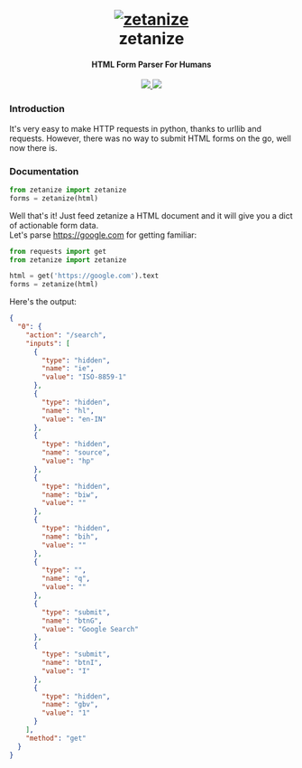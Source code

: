 <h1 align="center">
  <br>
  <a href="https://github.com/s0md3v/zetanize"><img src="https://image.ibb.co/i9w7Fq/zetanize-logo.png" alt="zetanize"></a>
  <br>
  zetanize
  <br>
</h1>

<h4 align="center">HTML Form Parser For Humans</h4>

<p align="center">
  <a href="https://github.com/s0md3v/zetanize/releases">
    <img src="https://img.shields.io/github/release/s0md3v/zetanize.svg">
  </a>
  <a href="https://github.com/s0md3v/zetanize/issues?q=is%3Aissue+is%3Aclosed">
      <img src="https://img.shields.io/github/issues-closed-raw/s0md3v/zetanize.svg">
  </a>
</p>

### Introduction
It's very easy to make HTTP requests in python, thanks to urllib and requests. However, there was no way to submit HTML forms on the go, well now there is.

### Documentation
```python
from zetanize import zetanize
forms = zetanize(html)
```

Well that's it! Just feed zetanize a HTML document and it will give you a dict of actionable form data.<br>
Let's parse https://google.com for getting familiar:
```python
from requests import get
from zetanize import zetanize

html = get('https://google.com').text
forms = zetanize(html)
```

Here's the output:

```json
{
  "0": {
    "action": "/search", 
    "inputs": [
      {
        "type": "hidden", 
        "name": "ie", 
        "value": "ISO-8859-1"
      }, 
      {
        "type": "hidden", 
        "name": "hl", 
        "value": "en-IN"
      }, 
      {
        "type": "hidden", 
        "name": "source", 
        "value": "hp"
      }, 
      {
        "type": "hidden", 
        "name": "biw", 
        "value": ""
      }, 
      {
        "type": "hidden", 
        "name": "bih", 
        "value": ""
      }, 
      {
        "type": "", 
        "name": "q", 
        "value": ""
      }, 
      {
        "type": "submit", 
        "name": "btnG", 
        "value": "Google Search"
      }, 
      {
        "type": "submit", 
        "name": "btnI", 
        "value": "I"
      }, 
      {
        "type": "hidden", 
        "name": "gbv", 
        "value": "1"
      }
    ], 
    "method": "get"
  }
}
```

